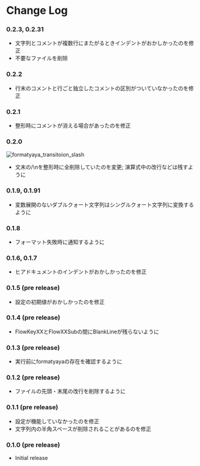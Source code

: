 # Change Log

### 0.2.3, 0.2.31

- 文字列とコメントが複数行にまたがるときインデントがおかしかったのを修正
- 不要なファイルを削除

### 0.2.2

- 行末のコメントと行ごと独立したコメントの区別がついていなかったのを修正

### 0.2.1

- 整形時にコメントが消える場合があったのを修正

### 0.2.0

![formatyaya_transitoion_slash](https://user-images.githubusercontent.com/39634779/221236137-c34f5143-0f04-4fab-8ee6-2251d1d8122f.gif)

- 文末の/\nを整形時に全削除していたのを変更; 演算式中の改行などは残すように

### 0.1.9, 0.1.91

- 変数展開のないダブルクォート文字列はシングルクォート文字列に変換するように

### 0.1.8

- フォーマット失敗時に通知するように

### 0.1.6, 0.1.7

- ヒアドキュメントのインデントがおかしかったのを修正

### 0.1.5 (pre release)

- 設定の初期値がおかしかったのを修正

### 0.1.4 (pre release)

- FlowKeyXXとFlowXXSubの間にBlankLineが残らないように

### 0.1.3 (pre release)

- 実行前にformatyayaの存在を確認するように

### 0.1.2 (pre release)

- ファイルの先頭・末尾の改行を削除するように

### 0.1.1 (pre release)

- 設定が機能していなかったのを修正
- 文字列内の半角スペースが削除されることがあるのを修正

### 0.1.0 (pre release)

- Initial release
